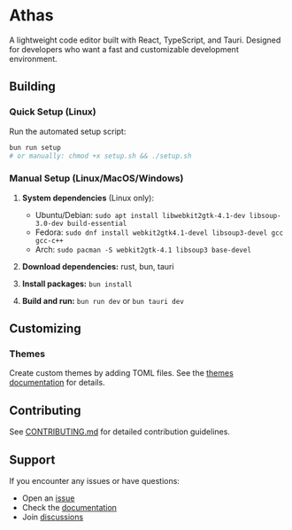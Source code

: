 # Athas

A lightweight code editor built with React, TypeScript, and Tauri.
Designed for developers who want a fast and customizable development environment.

## Building

### Quick Setup (Linux)

Run the automated setup script:

```bash
bun run setup
# or manually: chmod +x setup.sh && ./setup.sh
```

### Manual Setup (Linux/MacOS/Windows)

1. **System dependencies** (Linux only):
   - Ubuntu/Debian: `sudo apt install libwebkit2gtk-4.1-dev libsoup-3.0-dev build-essential`
   - Fedora: `sudo dnf install webkit2gtk4.1-devel libsoup3-devel gcc gcc-c++`
   - Arch: `sudo pacman -S webkit2gtk-4.1 libsoup3 base-devel`

2. **Download dependencies:**
   rust, bun, tauri

3. **Install packages:**
   `bun install`

4. **Build and run:**
   `bun run dev` or `bun tauri dev`

## Customizing

### Themes

Create custom themes by adding TOML files. See the [themes documentation](src/extensions/themes/builtin/README.md) for details.

## Contributing

See [CONTRIBUTING.md](CONTRIBUTING.md) for detailed contribution guidelines.

## Support

If you encounter any issues or have questions:

- Open an [issue](https://github.com/athasdev/athas/issues)
- Check the [documentation](https://athas.dev/docs)
- Join [discussions](https://github.com/athasdev/athas/discussions)
